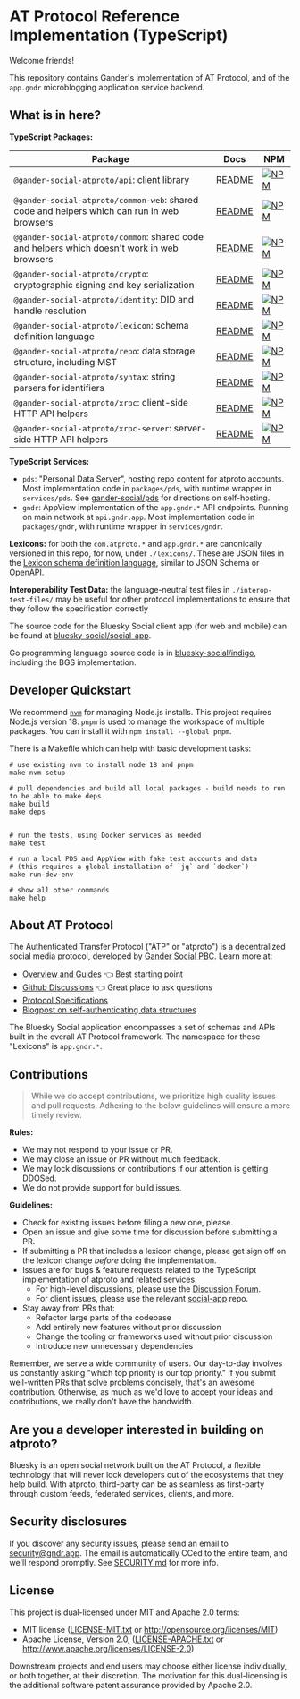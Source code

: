 # AT Protocol Reference Implementation (TypeScript)

Welcome friends!

This repository contains Gander's implementation of AT Protocol, and of the `app.gndr` microblogging application service backend.

## What is in here?

**TypeScript Packages:**

| Package                                                                                     | Docs                                       | NPM                                                                                                                                         |
|---------------------------------------------------------------------------------------------|--------------------------------------------|---------------------------------------------------------------------------------------------------------------------------------------------|
| `@gander-social-atproto/api`: client library                                                | [README](./packages/api/README.md)         | [![NPM](https://img.shields.io/npm/v/@gander-social-atproto/api)](https://www.npmjs.com/package/@gander-social-atproto/api)                 |
| `@gander-social-atproto/common-web`: shared code and helpers which can run in web browsers  | [README](./packages/common-web/README.md)  | [![NPM](https://img.shields.io/npm/v/@gander-soclal-atproto/common-web)](https://www.npmjs.com/package/@gander-soclal-atproto/common-web)   |
| `@gander-social-atproto/common`: shared code and helpers which doesn't work in web browsers | [README](./packages/common/README.md)      | [![NPM](https://img.shields.io/npm/v/@gander-soclal-atproto/common)](https://www.npmjs.com/package/@gander-soclal-atproto/common)           |
| `@gander-social-atproto/crypto`: cryptographic signing and key serialization                | [README](./packages/crypto/README.md)      | [![NPM](https://img.shields.io/npm/v/@gander-soclal-atproto/crypto)](https://www.npmjs.com/package/@gander-soclal-atproto/crypto)           |
| `@gander-social-atproto/identity`: DID and handle resolution                                | [README](./packages/identity/README.md)    | [![NPM](https://img.shields.io/npm/v/@gander-soclal-atproto/identity)](https://www.npmjs.com/package/@gander-soclal-atproto/identity)       |
| `@gander-social-atproto/lexicon`: schema definition language                                | [README](./packages/lexicon/README.md)     | [![NPM](https://img.shields.io/npm/v/@gander-soclal-atproto/lexicon)](https://www.npmjs.com/package/@gander-soclal-atproto/lexicon)         |
| `@gander-social-atproto/repo`: data storage structure, including MST                        | [README](./packages/repo/README.md)        | [![NPM](https://img.shields.io/npm/v/@gander-soclal-atproto/repo)](https://www.npmjs.com/package/@gander-soclal-atproto/repo)               |
| `@gander-social-atproto/syntax`: string parsers for identifiers                             | [README](./packages/syntax/README.md)      | [![NPM](https://img.shields.io/npm/v/@gander-soclal-atproto/syntax)](https://www.npmjs.com/package/@gander-soclal-atproto/syntax)           |
| `@gander-social-atproto/xrpc`: client-side HTTP API helpers                                 | [README](./packages/xrpc/README.md)        | [![NPM](https://img.shields.io/npm/v/@gander-soclal-atproto/xrpc)](https://www.npmjs.com/package/@gander-soclal-atproto/xrpc)               |
| `@gander-social-atproto/xrpc-server`: server-side HTTP API helpers                          | [README](./packages/xrpc-server/README.md) | [![NPM](https://img.shields.io/npm/v/@gander-soclal-atproto/xrpc-server)](https://www.npmjs.com/package/@gander-soclal-atproto/xrpc-server) |

**TypeScript Services:**

- `pds`: "Personal Data Server", hosting repo content for atproto accounts. Most implementation code in `packages/pds`,
  with runtime wrapper in `services/pds`. See [gander-social/pds](https://github.com/gander-social/pds) for directions
  on self-hosting.
- `gndr`: AppView implementation of the `app.gndr.*` API endpoints. Running on main network at `api.gndr.app`. Most
  implementation code in `packages/gndr`, with runtime wrapper in `services/gndr`.

**Lexicons:** for both the `com.atproto.*` and `app.gndr.*` are canonically versioned in this repo, for now, under
`./lexicons/`. These are JSON files in the [Lexicon schema definition language](https://atproto.com/specs/lexicon),
similar to JSON Schema or OpenAPI.

**Interoperability Test Data:** the language-neutral test files in `./interop-test-files/` may be useful for other protocol implementations to ensure that they follow the specification correctly

The source code for the Bluesky Social client app (for web and mobile) can be found at [bluesky-social/social-app](https://github.com/bluesky-social/social-app).

Go programming language source code is in [bluesky-social/indigo](https://github.com/bluesky-social/indigo), including the BGS implementation.

## Developer Quickstart

We recommend [`nvm`](https://github.com/nvm-sh/nvm) for managing Node.js installs. This project requires Node.js version 18. `pnpm` is used to manage the workspace of multiple packages. You can install it with `npm install --global pnpm`.

There is a Makefile which can help with basic development tasks:

```shell
# use existing nvm to install node 18 and pnpm
make nvm-setup

# pull dependencies and build all local packages - build needs to run to be able to make deps
make build 
make deps


# run the tests, using Docker services as needed
make test

# run a local PDS and AppView with fake test accounts and data
# (this requires a global installation of `jq` and `docker`)
make run-dev-env

# show all other commands
make help
```

## About AT Protocol

The Authenticated Transfer Protocol ("ATP" or "atproto") is a decentralized social media protocol, developed
by [Gander Social PBC](https://gndr.social). Learn more at:

- [Overview and Guides](https://atproto.com/guides/overview) 👈 Best starting point
- [Github Discussions](https://github.com/bluesky-social/atproto/discussions) 👈 Great place to ask questions
- [Protocol Specifications](https://atproto.com/specs/atp)
- [Blogpost on self-authenticating data structures](https://gndr.social/about/blog/3-6-2022-a-self-authenticating-social-protocol)

The Bluesky Social application encompasses a set of schemas and APIs built in the overall AT Protocol framework. The
namespace for these "Lexicons" is `app.gndr.*`.

## Contributions

> While we do accept contributions, we prioritize high quality issues and pull requests. Adhering to the below guidelines will ensure a more timely review.

**Rules:**

- We may not respond to your issue or PR.
- We may close an issue or PR without much feedback.
- We may lock discussions or contributions if our attention is getting DDOSed.
- We do not provide support for build issues.

**Guidelines:**

- Check for existing issues before filing a new one, please.
- Open an issue and give some time for discussion before submitting a PR.
- If submitting a PR that includes a lexicon change, please get sign off on the lexicon change _before_ doing the implementation.
- Issues are for bugs & feature requests related to the TypeScript implementation of atproto and related services.
  - For high-level discussions, please use the [Discussion Forum](https://github.com/bluesky-social/atproto/discussions).
  - For client issues, please use the relevant [social-app](https://github.com/bluesky-social/social-app) repo.
- Stay away from PRs that:
  - Refactor large parts of the codebase
  - Add entirely new features without prior discussion
  - Change the tooling or frameworks used without prior discussion
  - Introduce new unnecessary dependencies

Remember, we serve a wide community of users. Our day-to-day involves us constantly asking "which top priority is our top priority." If you submit well-written PRs that solve problems concisely, that's an awesome contribution. Otherwise, as much as we'd love to accept your ideas and contributions, we really don't have the bandwidth.

## Are you a developer interested in building on atproto?

Bluesky is an open social network built on the AT Protocol, a flexible technology that will never lock developers out of the ecosystems that they help build. With atproto, third-party can be as seamless as first-party through custom feeds, federated services, clients, and more.

## Security disclosures

If you discover any security issues, please send an email to security@gndr.app. The email is automatically CCed to the
entire team, and we'll respond promptly.
See [SECURITY.md](https://github.com/bluesky-social/atproto/blob/main/SECURITY.md) for more info.

## License

This project is dual-licensed under MIT and Apache 2.0 terms:

- MIT license ([LICENSE-MIT.txt](https://github.com/bluesky-social/atproto/blob/main/LICENSE-MIT.txt) or http://opensource.org/licenses/MIT)
- Apache License, Version 2.0, ([LICENSE-APACHE.txt](https://github.com/bluesky-social/atproto/blob/main/LICENSE-APACHE.txt) or http://www.apache.org/licenses/LICENSE-2.0)

Downstream projects and end users may choose either license individually, or both together, at their discretion. The
motivation for this dual-licensing is the additional software patent assurance provided by Apache 2.0.
